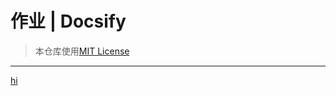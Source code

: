 # 作业 | Docsify #
> 本仓库使用[MIT License](https://mit-license.org/)
-----

[hi]( ../_temp/See-You-Again.mp3 ':include :type=audio')
